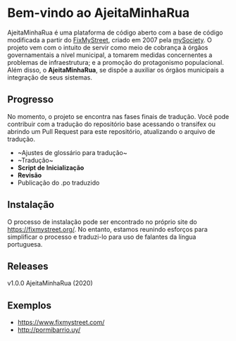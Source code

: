 # Bem-vindo ao AjeitaMinhaRua

AjeitaMinhaRua é uma plataforma de código aberto com a base de código modificada a partir do [FixMyStreet](https://fixmystreet.com/), criado em 2007 pela [mySociety](https://www.mysociety.org/). O projeto vem com o intuito de servir como meio de cobrança à órgãos governamentais a nível municipal, a tomarem medidas concernentes a problemas de infraestrutura; e a promoção do protagonismo populacional. Além disso, o **AjeitaMinhaRua**, se dispõe a auxiliar os órgãos municipais a integração de seus sistemas.

## Progresso
No momento, o projeto se encontra nas fases finais de tradução. Você pode contribuir com a tradução do repositório base acessando o transifex ou abrindo um Pull Request para este repositório, atualizando o arquivo de tradução.
* ~Ajustes de glossário para tradução~
* ~Tradução~
* **Script de Inicialização**
* **Revisão**
* Publicação do .po traduzido

## Instalação
O processo de instalação pode ser encontrado no próprio site do <https://fixmystreet.org/>. No entanto, estamos reunindo esforços para simplificar o processo e traduzi-lo para uso de falantes da língua portuguesa.

## Releases
v1.0.0 AjeitaMinhaRua (2020)

## Exemplos
* https://www.fixmystreet.com/
* http://pormibarrio.uy/

